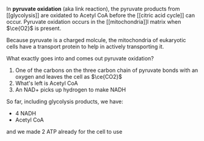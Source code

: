 In **pyruvate oxidation** (aka link reaction), the pyruvate products from [[glycolysis]] are oxidated to Acetyl CoA before the [[citric acid cycle]] can occur. Pyruvate oxidation occurs in the [[mitochondria]]l matrix when $\ce{O2}$ is present.

Because pyruvate is a charged molcule, the mitochondria of eukaryotic cells have a transport protein to help in actively transporting it. 


What exactly goes into and comes out pyruvate oxidation?

1. One of the carbons on the three carbon chain of pyruvate bonds with an oxygen and leaves the cell as $\ce{CO2}$
2. What's left is Acetyl CoA
3. An NAD+ picks up hydrogen to make NADH

So far, including glycolysis products, we have:

- 4 NADH
- Acetyl CoA

and we made 2 ATP already for the cell to use